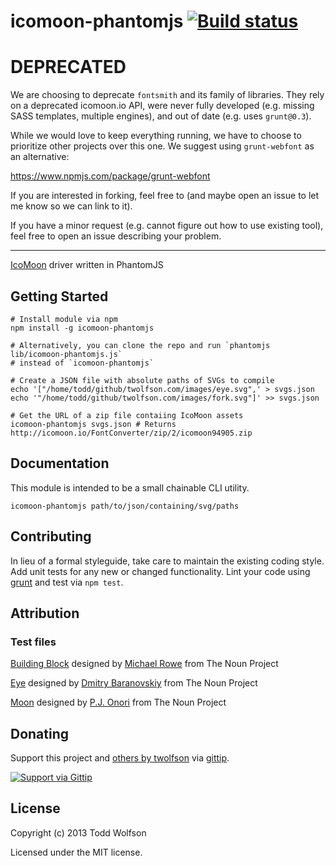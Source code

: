 # icomoon-phantomjs [![Build status](https://travis-ci.org/twolfson/icomoon-phantomjs.png?branch=master)](https://travis-ci.org/twolfson/icomoon-phantomjs)

# DEPRECATED
We are choosing to deprecate `fontsmith` and its family of libraries. They rely on a deprecated icomoon.io API, were never fully developed (e.g. missing SASS templates, multiple engines), and out of date (e.g. uses `grunt@0.3`).

While we would love to keep everything running, we have to choose to prioritize other projects over this one. We suggest using `grunt-webfont` as an alternative:

https://www.npmjs.com/package/grunt-webfont

If you are interested in forking, feel free to (and maybe open an issue to let me know so we can link to it).

If you have a minor request (e.g. cannot figure out how to use existing tool), feel free to open an issue describing your problem.

----------------

[IcoMoon][icomoon] driver written in PhantomJS

[icomoon]: http://icomoon.io/app/

## Getting Started
```shell
# Install module via npm
npm install -g icomoon-phantomjs

# Alternatively, you can clone the repo and run `phantomjs lib/icomoon-phantomjs.js`
# instead of `icomoon-phantomjs`

# Create a JSON file with absolute paths of SVGs to compile
echo '["/home/todd/github/twolfson.com/images/eye.svg",' > svgs.json
echo '"/home/todd/github/twolfson.com/images/fork.svg"]' >> svgs.json

# Get the URL of a zip file contaiing IcoMoon assets
icomoon-phantomjs svgs.json # Returns http://icomoon.io/FontConverter/zip/2/icomoon94905.zip
```

## Documentation
This module is intended to be a small chainable CLI utility.

```shell
icomoon-phantomjs path/to/json/containing/svg/paths
```

## Contributing
In lieu of a formal styleguide, take care to maintain the existing coding style. Add unit tests for any new or changed functionality. Lint your code using [grunt](https://github.com/gruntjs/grunt) and test via `npm test`.

## Attribution
### Test files
<a href="http://thenounproject.com/noun/building-block/#icon-No5218" target="_blank">Building Block</a> designed by <a href="http://thenounproject.com/Mikhail1986" target="_blank">Michael Rowe</a> from The Noun Project

<a href="http://thenounproject.com/noun/eye/#icon-No5001" target="_blank">Eye</a> designed by <a href="http://thenounproject.com/DmitryBaranovskiy" target="_blank">Dmitry Baranovskiy</a> from The Noun Project

<a href="http://thenounproject.com/noun/moon/#icon-No2853" target="_blank">Moon</a> designed by <a href="http://thenounproject.com/somerandomdude" target="_blank">P.J. Onori</a> from The Noun Project

## Donating
Support this project and [others by twolfson][gittip] via [gittip][].

[![Support via Gittip][gittip-badge]][gittip]

[gittip-badge]: https://rawgithub.com/twolfson/gittip-badge/master/dist/gittip.png
[gittip]: https://www.gittip.com/twolfson/

## License
Copyright (c) 2013 Todd Wolfson

Licensed under the MIT license.
